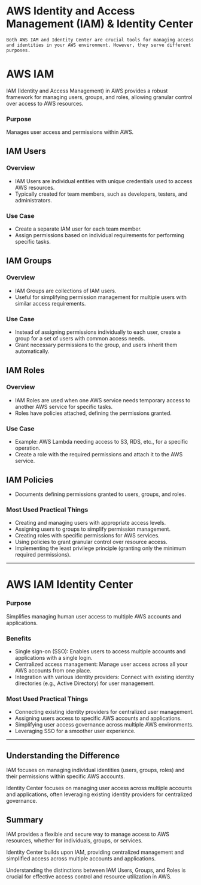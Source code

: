 # AWS Identity and Access Management (IAM) & Identity Center
```
Both AWS IAM and Identity Center are crucial tools for managing access and identities in your AWS environment. However, they serve different purposes.
```
 
# AWS IAM

IAM (Identity and Access Management) in AWS provides a robust framework for managing users, groups, and roles, allowing granular control over access to AWS resources.

### Purpose

Manages user access and permissions within AWS.

## IAM Users

### Overview
- IAM Users are individual entities with unique credentials used to access AWS resources.
- Typically created for team members, such as developers, testers, and administrators.

### Use Case
- Create a separate IAM user for each team member.
- Assign permissions based on individual requirements for performing specific tasks.

## IAM Groups

### Overview
- IAM Groups are collections of IAM users.
- Useful for simplifying permission management for multiple users with similar access requirements.

### Use Case
- Instead of assigning permissions individually to each user, create a group for a set of users with common access needs.
- Grant necessary permissions to the group, and users inherit them automatically.

## IAM Roles

### Overview
- IAM Roles are used when one AWS service needs temporary access to another AWS service for specific tasks.
- Roles have policies attached, defining the permissions granted.

### Use Case
- Example: AWS Lambda needing access to S3, RDS, etc., for a specific operation.
- Create a role with the required permissions and attach it to the AWS service.

## IAM Policies
- Documents defining permissions granted to users, groups, and roles.

### Most Used Practical Things

- Creating and managing users with appropriate access levels.
- Assigning users to groups to simplify permission management.
- Creating roles with specific permissions for AWS services.
- Using policies to grant granular control over resource access.
- Implementing the least privilege principle (granting only the minimum required permissions).

---

# AWS IAM Identity Center

### Purpose

Simplifies managing human user access to multiple AWS accounts and applications.

### Benefits

- Single sign-on (SSO): Enables users to access multiple accounts and applications with a single login.
- Centralized access management: Manage user access across all your AWS accounts from one place.
- Integration with various identity providers: Connect with existing identity directories (e.g., Active Directory) for user management.

### Most Used Practical Things

- Connecting existing identity providers for centralized user management.
- Assigning users access to specific AWS accounts and applications.
- Simplifying user access governance across multiple AWS environments.
- Leveraging SSO for a smoother user experience.

---

## Understanding the Difference

IAM focuses on managing individual identities (users, groups, roles) and their permissions within specific AWS accounts.

Identity Center focuses on managing user access across multiple accounts and applications, often leveraging existing identity providers for centralized governance.

## Summary

IAM provides a flexible and secure way to manage access to AWS resources, whether for individuals, groups, or services. 

Identity Center builds upon IAM, providing centralized management and simplified access across multiple accounts and applications.

Understanding the distinctions between IAM Users, Groups, and Roles is crucial for effective access control and resource utilization in AWS.
